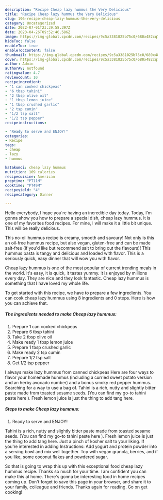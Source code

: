 ```yaml
---
description: "Recipe Cheap lazy hummus the Very Delicious"
title: "Recipe Cheap lazy hummus the Very Delicious"
slug: 196-recipe-cheap-lazy-hummus-the-very-delicious
category: Uncategorized
date: 2022-07-01T23:39:58.397Z
date: 2023-04-26T09:52:46.586Z
image: https://img-global.cpcdn.com/recipes/9c5a3381025b75c0/680x482cq70/cheap-lazy-hummus-recipe-main-photo.jpg
hideToc: false
enableToc: true
enableTocContent: false
thumbnail: https://img-global.cpcdn.com/recipes/9c5a3381025b75c0/680x482cq70/cheap-lazy-hummus-recipe-main-photo.jpg
cover: https://img-global.cpcdn.com/recipes/9c5a3381025b75c0/680x482cq70/cheap-lazy-hummus-recipe-main-photo.jpg
author: Admin
authorAv: notfound
ratingvalue: 4.7
reviewcount: 10
recipeingredient:
- "1 can cooked chickpeas"
- "6 tbsp tahini"
- "2 tbsp olive oil"
- "1 tbsp lemon juice"
- "1 tbsp crushed garlic"
- "2 tsp cumin"
- "1/2 tsp salt"
- "1/2 tsp pepper"
recipeinstructions:

- "Ready to serve and ENJOY!"
categories:
- Recipe
tags:
- cheap
- lazy
- hummus

katakunci: cheap lazy hummus 
nutrition: 109 calories
recipecuisine: American
preptime: "PT11M"
cooktime: "PT49M"
recipeyield: "4"
recipecategory: Dinner

---
```



Hello everybody, I hope you're having an incredible day today. Today, I'm gonna show you how to prepare a special dish, cheap lazy hummus. It is one of my favorites food recipes. For mine, I will make it a little bit unique. This will be really delicious.

This no-oil hummus recipe is creamy, smooth and savoury! Not only is this an oil-free hummus recipe, but also vegan, gluten-free and can be made salt-free (if you&#39;d like but recommend salt to bring out the flavours)! This hummus pasta is tangy and delicious and loaded with flavor. This is a seriously quick, easy dinner that will wow you with flavor.

Cheap lazy hummus is one of the most popular of current trending meals in the world. It's easy, it is quick, it tastes yummy. It is enjoyed by millions every day. They are nice and they look fantastic. Cheap lazy hummus is something that I have loved my whole life.


To get started with this recipe, we have to prepare a few ingredients. You can cook cheap lazy hummus using 8 ingredients and 0 steps. Here is how you can achieve that.

<!--inarticleads1-->

##### The ingredients needed to make Cheap lazy hummus:

1. Prepare 1 can cooked chickpeas
1. Prepare 6 tbsp tahini
1. Take 2 tbsp olive oil
1. Make ready 1 tbsp lemon juice
1. Prepare 1 tbsp crushed garlic
1. Make ready 2 tsp cumin
1. Prepare 1/2 tsp salt
1. Get 1/2 tsp pepper


I always make lazy hummus from canned chickpeas Here are four ways to flavor your homemade hummus (including a curried sweet potato version and an herby avocado number) and a bonus smoky red pepper hummus. Searching for a way to use a bag of. Tahini is a rich, nutty and slightly bitter paste made from toasted sesame seeds. (You can find my go-to tahini paste here ). Fresh lemon juice is just the thing to add tang here. 

<!--inarticleads2-->

##### Steps to make Cheap lazy hummus:


1. Ready to serve and ENJOY!

Tahini is a rich, nutty and slightly bitter paste made from toasted sesame seeds. (You can find my go-to tahini paste here ). Fresh lemon juice is just the thing to add tang here. Just a pinch of kosher salt to your liking. If you&#39;re interested in adding Instructions: Add yogurt and protein powder into a serving bowl and mix well together. Top with vegan granola, berries, and if you like, some coconut flakes and powdered sugar. 

So that is going to wrap this up with this exceptional food cheap lazy hummus recipe. Thanks so much for your time. I am confident you can make this at home. There's gonna be interesting food in home recipes coming up. Don't forget to save this page in your browser, and share it to your family, colleague and friends. Thanks again for reading. Go on get cooking!
